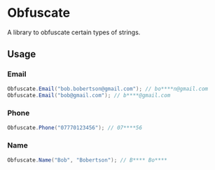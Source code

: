 ﻿# Obfuscate

A library to obfuscate certain types of strings.

## Usage

### Email

```c#
Obfuscate.Email("bob.bobertson@gmail.com"); // bo****n@gmail.com
Obfuscate.Email("bob@gmail.com"); // b****@gmail.com
```

### Phone

```c#
Obfuscate.Phone("07770123456"); // 07****56
```

### Name

```c#
Obfuscate.Name("Bob", "Bobertson"); // B**** Bo****
```

